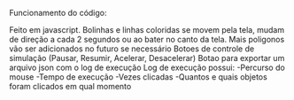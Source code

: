 Funcionamento do código:

Feito em javascript.
Bolinhas e linhas coloridas se movem pela tela, mudam de direção a cada 2 segundos ou ao bater no canto da tela.
Mais poligonos vão ser adicionados no futuro se necessário
Botoes de controle de simulação (Pausar, Resumir, Acelerar, Desacelerar)
Botao para exportar um arquivo json com o log de execução
Log de execução possui:
-Percurso do mouse
-Tempo de execução
-Vezes clicadas
-Quantos e quais objetos foram clicados em qual momento
